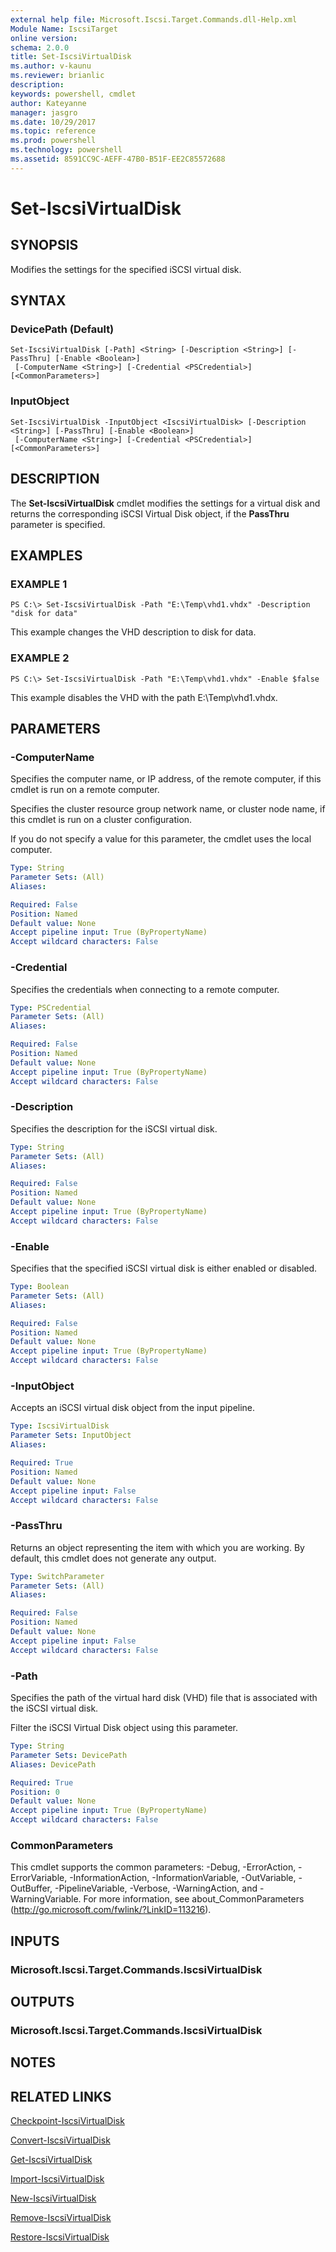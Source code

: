 ```yaml
---
external help file: Microsoft.Iscsi.Target.Commands.dll-Help.xml
Module Name: IscsiTarget
online version: 
schema: 2.0.0
title: Set-IscsiVirtualDisk
ms.author: v-kaunu
ms.reviewer: brianlic
description: 
keywords: powershell, cmdlet
author: Kateyanne
manager: jasgro
ms.date: 10/29/2017
ms.topic: reference
ms.prod: powershell
ms.technology: powershell
ms.assetid: 8591CC9C-AEFF-47B0-B51F-EE2C85572688
---
```


# Set-IscsiVirtualDisk

## SYNOPSIS
Modifies the settings for the specified iSCSI virtual disk.

## SYNTAX

### DevicePath (Default)
```
Set-IscsiVirtualDisk [-Path] <String> [-Description <String>] [-PassThru] [-Enable <Boolean>]
 [-ComputerName <String>] [-Credential <PSCredential>] [<CommonParameters>]
```

### InputObject
```
Set-IscsiVirtualDisk -InputObject <IscsiVirtualDisk> [-Description <String>] [-PassThru] [-Enable <Boolean>]
 [-ComputerName <String>] [-Credential <PSCredential>] [<CommonParameters>]
```

## DESCRIPTION
The **Set-IscsiVirtualDisk** cmdlet modifies the settings for a virtual disk and returns the corresponding iSCSI Virtual Disk object, if the **PassThru** parameter is specified.

## EXAMPLES

### EXAMPLE 1
```
PS C:\> Set-IscsiVirtualDisk -Path "E:\Temp\vhd1.vhdx" -Description "disk for data"
```

This example changes the VHD description to disk for data.

### EXAMPLE 2
```
PS C:\> Set-IscsiVirtualDisk -Path "E:\Temp\vhd1.vhdx" -Enable $false
```

This example disables the VHD with the path E:\Temp\vhd1.vhdx.

## PARAMETERS

### -ComputerName
Specifies the computer name, or IP address, of the remote computer, if this cmdlet is run on a remote computer. 
                         
Specifies the cluster resource group network name, or cluster node name, if this cmdlet is run on a cluster configuration.

If you do not specify a value for this parameter, the cmdlet uses the local computer.

```yaml
Type: String
Parameter Sets: (All)
Aliases: 

Required: False
Position: Named
Default value: None
Accept pipeline input: True (ByPropertyName)
Accept wildcard characters: False
```

### -Credential
Specifies the credentials when connecting to a remote computer.

```yaml
Type: PSCredential
Parameter Sets: (All)
Aliases: 

Required: False
Position: Named
Default value: None
Accept pipeline input: True (ByPropertyName)
Accept wildcard characters: False
```

### -Description
Specifies the description for the iSCSI virtual disk.

```yaml
Type: String
Parameter Sets: (All)
Aliases: 

Required: False
Position: Named
Default value: None
Accept pipeline input: True (ByPropertyName)
Accept wildcard characters: False
```

### -Enable
Specifies that the specified iSCSI virtual disk is either enabled or disabled.

```yaml
Type: Boolean
Parameter Sets: (All)
Aliases: 

Required: False
Position: Named
Default value: None
Accept pipeline input: True (ByPropertyName)
Accept wildcard characters: False
```

### -InputObject
Accepts an iSCSI virtual disk object from the input pipeline.

```yaml
Type: IscsiVirtualDisk
Parameter Sets: InputObject
Aliases: 

Required: True
Position: Named
Default value: None
Accept pipeline input: False
Accept wildcard characters: False
```

### -PassThru
Returns an object representing the item with which you are working.
By default, this cmdlet does not generate any output.

```yaml
Type: SwitchParameter
Parameter Sets: (All)
Aliases: 

Required: False
Position: Named
Default value: None
Accept pipeline input: False
Accept wildcard characters: False
```

### -Path
Specifies the path of the virtual hard disk (VHD) file that is associated with the iSCSI virtual disk. 
                         
Filter the iSCSI Virtual Disk object using this parameter.

```yaml
Type: String
Parameter Sets: DevicePath
Aliases: DevicePath

Required: True
Position: 0
Default value: None
Accept pipeline input: True (ByPropertyName)
Accept wildcard characters: False
```

### CommonParameters
This cmdlet supports the common parameters: -Debug, -ErrorAction, -ErrorVariable, -InformationAction, -InformationVariable, -OutVariable, -OutBuffer, -PipelineVariable, -Verbose, -WarningAction, and -WarningVariable. For more information, see about_CommonParameters (http://go.microsoft.com/fwlink/?LinkID=113216).

## INPUTS

### Microsoft.Iscsi.Target.Commands.IscsiVirtualDisk

## OUTPUTS

### Microsoft.Iscsi.Target.Commands.IscsiVirtualDisk

## NOTES

## RELATED LINKS

[Checkpoint-IscsiVirtualDisk](./Checkpoint-IscsiVirtualDisk.md)

[Convert-IscsiVirtualDisk](./Convert-IscsiVirtualDisk.md)

[Get-IscsiVirtualDisk](./Get-IscsiVirtualDisk.md)

[Import-IscsiVirtualDisk](./Import-IscsiVirtualDisk.md)

[New-IscsiVirtualDisk](./New-IscsiVirtualDisk.md)

[Remove-IscsiVirtualDisk](./Remove-IscsiVirtualDisk.md)

[Restore-IscsiVirtualDisk](./Restore-IscsiVirtualDisk.md)

